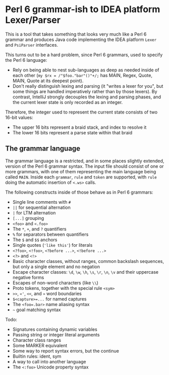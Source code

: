 # Perl 6 grammar-ish to IDEA platform Lexer/Parser

This is a tool that takes something that looks very much like a Perl 6 grammar
and produces Java code implementing the IDEA platform `Lexer` and `PsiParser`
interfaces.

This turns out to be a hard problem, since Perl 6 grammars, used to specify
the Perl 6 language:

* Rely on being able to nest sub-languages as deep as needed inside of each
  other (`my $rx = /"$foo."bar"()"+/;` has MAIN, Regex, Quote, MAIN, Quote
  at its deepest point).
* Don't really distinguish lexing and parsing (it "writes a lexer for you",
  but some things are handled imperatively rather than by those lexers). By
  contrast, IntelliJ strongly decouples the lexing and parsing phases, and
  the current lexer state is only recorded as an integer.

Therefore, the integer used to represent the current state consists of two
16-bit values:

* The upper 16 bits represent a braid stack, and index to resolve it
* The lower 16 bits represent a parse state within that braid

## The grammar language

The grammar language is a restricted, and in some places slightly extended,
version of the Perl 6 grammar syntax. The input file should consist of one or
more grammars, with one of them representing the main language being called
`MAIN`. Inside each `grammar`, `rule` and `token` are supported, with `rule`
doing the automatic insertion of `<.ws>` calls.

The following constructs inside of those behave as in Perl 6 grammars:

* Single line comments with `#`
* `||` for sequential alternation
* `|` for LTM alternation
* `[...]` grouping
* `<foo>` and `<.foo>`
* The `*`, `+`, and `?` quantifiers 
* `%` for separators between quantifiers
* The `$` and `$$` anchors
* Single quotes (`'like this'`) for literals
* `<?foo>`, `<!foo>`, `<?before ...>`, `<!before ...>`
* `<?>` and `<!>`
* Basic character classes, without ranges, common backslash sequences, but
  only a single element and no negation
* Escape character classes: `\d`, `\w`, `\h`, `\s`, `\r`, `\n`, `\v` and
  their uppercase negative forms
* Escapes of non-word characters (like `\\`)
* Proto tokens, together with the special rule `<sym>`
* `>>`, `«'`, `<<`, and `»` word boundaries
* `$<capture>=...` for named captures
* The `<foo=.bar>` name aliasing syntax
* `~` goal matching syntax

Todo:

* Signatures containing dynamic variables
* Passing string or integer literal arguments
* Character class ranges
* Some MARKER equivalent
* Some way to report syntax errors, but the continue
* Builtin rules: ident, sym
* A way to call into another language
* The `<:foo>` Unicode property syntax

